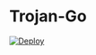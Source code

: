# Trojan-Go

[![Deploy](https://www.herokucdn.com/deploy/button.svg)](https://dashboard.heroku.com/new?template=https://github.com/waloyn/heroku-trojan-go)
